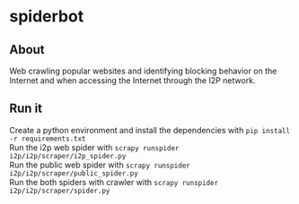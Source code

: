 # spiderbot
## About
Web crawling popular websites and identifying blocking behavior on the Internet and when accessing the Internet through the I2P network.
## Run it
Create a python environment and install the dependencies with `pip install -r requirements.txt`  
Run the i2p web spider with `scrapy runspider i2p/i2p/scraper/i2p_spider.py`  
Run the public web spider with `scrapy runspider i2p/i2p/scraper/public_spider.py`   
Run the both spiders with crawler with `scrapy runspider i2p/i2p/scraper/spider.py`
